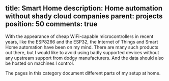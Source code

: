 title: Smart Home
description: Home automation without shady cloud companies
parent: projects
position: 50
comments: true
---

With the appearance of cheap WiFi-capable microcontrollers in recent years, like the ESP8266 and the ESP32, the Internet of Things and Smart Home automation have been on my mind.
There are many such products out there, but I would like to avoid using badly supported devices without any upstream support from dodgy manufacturers.
And the data should also be hosted on machines I control.

The pages in this category document different parts of my setup at home.

<!--%
printSmarthomeMenu()
%-->
